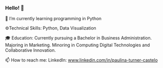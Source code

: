 ### Hello! 👋
🌱 I’m currently learning programming in Python

⚙️Technical Skills: Python, Data Visualization

🎓 Education: Currently pursuing a Bachelor in Business Administration. 
Majoring in Marketing. Minoring in Computing Digital Technologies and Collaborative Innovation. 

📫 How to reach me: LinkedIn: www.linkedin.com/in/paulina-turner-castelo
<!--
**paulinaturner/Paulinaturner** is a ✨ _special_ ✨ repository because its `README.md` (this file) appears on your GitHub profile.

Here are some ideas to get you started:

- 🔭 I’m currently working on ...
- 🌱 I’m currently learning ...
- 👯 I’m looking to collaborate on ...
- 🤔 I’m looking for help with ...
- 💬 Ask me about ...
- 📫 How to reach me: LinkedIn: www.linkedin.com/in/paulina-turner-castelo
- 😄 Pronouns: she/her
- ⚡ Fun fact: ...
-->
